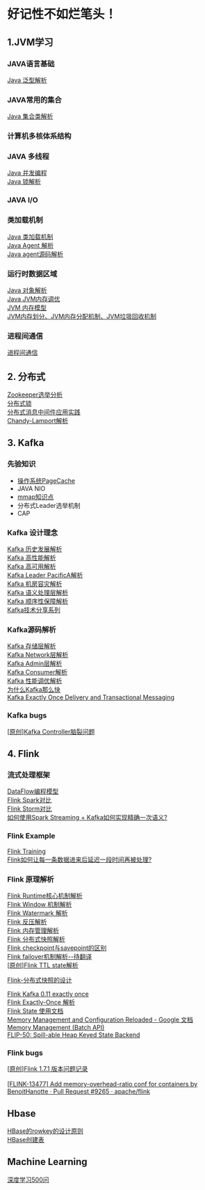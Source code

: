 # 好记性不如烂笔头！


## 1.JVM学习
### JAVA语言基础
 [Java 泛型解析](https://www.zhihu.com/question/20400700)  <br>

### JAVA常用的集合
 [Java 集合类解析](https://www.cnblogs.com/yueshutong/p/9696216.html) <br> 

### 计算机多核体系结构

### JAVA 多线程
 [Java 并发编程](https://www.cnblogs.com/wxd0108/p/5479442.html)  <br> 
 [Java 锁解析](https://tech.meituan.com/2018/11/15/java-lock.html) <br> 

### JAVA I/O
 

### 类加载机制
  [Java 类加载机制](https://juejin.im/post/5a810b0e5188257a5c606a85) <br>
  [Java Agent 解析](https://www.javazhiyin.com/27630.html)  <br>
  [Java agent源码解析](https://www.infoq.cn/article/javaagent-illustrated) <br>
### 运行时数据区域
 [Java  对象解析](https://blog.csdn.net/smileiam/article/details/80364641) <br>
 [Java JVM内存调优](https://zhanjindong.com/2016/03/02/jvm-memory-tunning-notes) <br>
 [JVM 内存模型](https://juejin.im/post/5ad5c0216fb9a028e014fb63) <br> 
 [JVM内存划分、JVM内存分配机制、JVM垃圾回收机制](https://blog.csdn.net/CSDN_Terence/article/details/77771429) <br>

   
### 进程间通信  

[进程间通信](java/进程间通信.md)

  
  
     
## 2. 分布式

   [Zookeeper选举分析](https://www.cnblogs.com/longxok/p/8951867.html)  <br>
   [分布式锁 ](https://juejin.im/post/5bbb0d8df265da0abd3533a5)  <br>
   [分布式消息中间件应用实践](https://www.ibm.com/developerworks/cn/opensource/os-cn-kafka-distributed/index.html) <br>
   [Chandy-Lamport解析](https://yq.aliyun.com/articles/688764) <br>
       
        

## 3. Kafka
### 先验知识
* [操作系统PageCache](https://www.ibm.com/developerworks/cn/linux/l-cache/index.html)
* JAVA NIO
* [mmap知识点](https://linux-kernel-labs.github.io/master/labs/memory_mapping.html)
* 分布式Leader选举机制
* CAP

   
### Kafka 设计理念
  [Kafka 历史发展解析](https://www.infoq.cn/article/MLMyoWNxqs*MzQX7lvzO) <br>
  [Kafka 高性能解析](http://www.jasongj.com/kafka/high_throughput/) <br>
  [Kafka 高可用解析](https://www.infoq.cn/article/kafka-analysis-part-3) <br>
  [Kafka Leader PacificA解析](http://www.thinkingyu.com/articles/PacificA/) <br>
  [Kafka 机房容灾解析](https://mp.weixin.qq.com/s?__biz=MzU1NDA4NjU2MA==&mid=2247494329&idx=3&sn=68253c54f0e034c465a7517bb1c7605e&chksm=fbea5376cc9dda607632db6441d742f92e3c5e1ed123587a6a02c0ff593e9d647cd6ff042aa5&scene=27#wechat_redirect) <br>
  [Kafka 语义处理层解析](https://hevodata.com/blog/kafka-exactly-once/) <br>
  [Kafka 顺序性保障解析](https://medium.com/@felipedutratine/kafka-ordering-guarantees-99320db8f87f) <br>
  [Kafka技术分享系列 ](http://blog.csdn.net/lizhitao/article/details/39499283) <br>
### Kafka源码解析
  [Kafka 存储层解析](https://tech.meituan.com/2015/01/13/kafka-fs-design-theory.html) <br>
  [Kafka Network层解析 ](https://juejin.im/post/5c19c787f265da613c09be5c) <br>
  [Kafka Admin层解析](http://matt33.com/2017/07/21/kafka-topic-create/) <br>
  [Kafka Consumer解析](http://zqhxuyuan.github.io/2016/01/19/2016-01-19-Kafka-Consumer-scala/#ZookeeperConsumerConnector) <br>
  [Kafka 性能调优解析](https://community.hortonworks.com/questions/73895/any-experience-based-tips-to-optimize-kafka-broker.html) <br>
  [为什么Kafka那么快](https://manbuyun.github.io/2017/01/13/%E4%B8%BA%E4%BB%80%E4%B9%88Kafka%E9%82%A3%E4%B9%88%E5%BF%AB/) <br>
  [Kafka Exactly Once Delivery and Transactional Messaging ](https://cwiki.apache.org/confluence/display/KAFKA/KIP-98+-+Exactly+Once+Delivery+and+Transactional+Messaging#KIP-98-ExactlyOnceDeliveryandTransactionalMessaging-DataFlow) <br>
### Kafka bugs
  [\[原创\]Kafka Controller脑裂问题](https://zhuanlan.zhihu.com/p/75524641) <br>     
        

## 4. Flink

### 流式处理框架  
  [DataFlow编程模型](https://www.jianshu.com/p/0faa1c1caa47) <br>
  [Flink Spark对比](https://www.infoq.cn/article/spark-vs-flink) <br>
  [Flink Storm对比](https://tech.meituan.com/2017/11/17/flink-benchmark.html) <br>
  [如何使用Spark Streaming + Kafka如何实现精确一次语义?](https://www.zhihu.com/question/334249637/answer/744493120) <br>
  
### Flink Example 
  [Flink Training](https://training.ververica.com/) <br> 
  [Flink如何让每一条数据进来后延迟一段时间再被处理?](https://www.zhihu.com/question/332577514/answer/840181621)  <br>

### Flink 原理解析 
  [Flink Runtime核心机制解析](https://www.infoq.cn/article/RWTM9o0SHHV3Xr8o8giT)   <br>
  [Flink Window 机制解析](http://wuchong.me/blog/2016/05/25/flink-internals-window-mechanism/#comments) <br>
  [Flink Watermark 解析](https://blog.csdn.net/lmalds/article/details/52704170) <br>
  [Flink 反压解析 ](http://wuchong.me/blog/2016/04/26/flink-internals-how-to-handle-backpressure/) <br>
  [Flink 内存管理解析](http://wuchong.me/blog/2016/04/29/flink-internals-memory-manage/) <br>
  [Flink 分布式快照解析](http://xargin.com/distributed-snapshot-in-stream-sys/) <br>
  [Flink checkpoint与savepoint的区别](https://www.whitewood.me/2018/09/06/Flink-Checkpoint-Savepoint-%E5%B7%AE%E5%BC%82/) <br>
  [Flink failover机制解析--待翻译](https://cwiki.apache.org/confluence/display/FLINK/FLIP-1+%3A+Fine+Grained+Recovery+from+Task+Failures) <br>
  [\[原创\]Flink TTL state解析](https://github.com/yyb345/index/blob/master/flink/ttl_state.md) <br>
  
  
  [Flink-分布式快照的设计](http://chenyuzhao.me/2018/01/29/Flink-%E5%88%86%E5%B8%83%E5%BC%8F%E5%BF%AB%E7%85%A7%E7%9A%84%E8%AE%BE%E8%AE%A1-%E6%B5%81%E7%A8%8B/) <br>
 
  [Flink  Kafka 0.11 exactly once](https://www.cnblogs.com/huxi2b/p/8459342.html) <br>
  [Flink Exactly-Once 解析](http://www.whitewood.me/2018/10/16/Flink-Exactly-Once-%E6%8A%95%E9%80%92%E5%AE%9E%E7%8E%B0%E6%B5%85%E6%9E%90/) <br>
  [Flink State 使用文档](https://ci.apache.org/projects/flink/flink-docs-master/dev/stream/state/state.html) <br>
   [Memory Management and Configuration Reloaded - Google 文档](https://docs.google.com/document/d/1o4KvyyXsQMGUastfPin3ZWeUXWsJgoL7piqp1fFYJvA/edit#heading=h.ie6fcly7mrci) <br>
   [Memory Management (Batch API) ](https://cwiki.apache.org/confluence/pages/viewpage.action?pageId=53741525) <br>
  [FLIP-50: Spill-able Heap Keyed State Backend](https://cwiki.apache.org/confluence/display/FLINK/FLIP-50%3A+Spill-able+Heap+Keyed+State+Backend) <br>
### Flink bugs
[\[原创\]Flink 1.7.1 版本问题记录](https://zhuanlan.zhihu.com/p/80236965)  <br>  
[\[FLINK-13477\] Add memory-overhead-ratio conf for containers by BenoitHanotte · Pull Request #9265 · apache/flink](https://github.com/apache/flink/pull/9265) <br>

  
    
        

## Hbase

       
  [HBase的rowkey的设计原则 ](https://www.cnblogs.com/yuguoshuo/p/6265649.html) <br>
  [HBase创建表 ](https://www.yiibai.com/hbase/hbase_create_table.html) <br>
    
        

## Machine Learning
       
  [深度学习500问](https://github.com/scutan90/DeepLearning-500-questions) <br>
       
